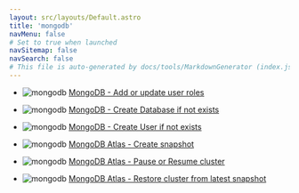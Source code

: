 ```yaml
---
layout: src/layouts/Default.astro
title: 'mongodb'
navMenu: false
# Set to true when launched
navSitemap: false
navSearch: false
# This file is auto-generated by docs/tools/MarkdownGenerator (index.js)
---
```


<ul>

<li>

![mongodb](https://i.octopus.com/library/step-templates/mongodb.png) [MongoDB - Add or update user roles ](/integrations/mongodb/mongodb-add-or-update-user-roles-)

</li>
        
<li>

![mongodb](https://i.octopus.com/library/step-templates/mongodb.png) [MongoDB - Create Database if not exists](/integrations/mongodb/mongodb-create-database-if-not-exists)

</li>
        
<li>

![mongodb](https://i.octopus.com/library/step-templates/mongodb.png) [MongoDB - Create User if not exists](/integrations/mongodb/mongodb-create-user-if-not-exists)

</li>
        
<li>

![mongodb](https://i.octopus.com/library/step-templates/mongodb.png) [MongoDB Atlas - Create snapshot](/integrations/mongodb/mongodb-atlas-create-snapshot)

</li>
        
<li>

![mongodb](https://i.octopus.com/library/step-templates/mongodb.png) [MongoDB Atlas - Pause or Resume cluster](/integrations/mongodb/mongodb-atlas-pause-or-resume-cluster)

</li>
        
<li>

![mongodb](https://i.octopus.com/library/step-templates/mongodb.png) [MongoDB Atlas - Restore cluster from latest snapshot](/integrations/mongodb/mongodb-atlas-restore-cluster-from-latest-snapshot)

</li>
        
</ul>
